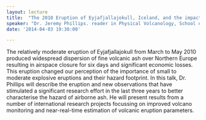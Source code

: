 ```yaml
---
layout: lecture
title:  "The 2010 Eruption of Eyjafjallajokull, Iceland, and the impacts of volcanic ash on aviation"
speaker: "Dr. Jeremy Phillips. reader in Physical Volcanology, School of Earth Sciences, University of Bristol"
date: '2014-04-03 19:30:00'

---
```

The relatively moderate eruption of Eyjafjallajokull from March to May 2010 produced widespread dispersion of fine volcanic ash over Northern Europe resulting in airspace closure for six days and significant economic losses. This eruption changed our perception of the importance of small to moderate explosive eruptions and their hazard footprint. In this talk, Dr. Phillips will describe the eruption and new observations that have stimulated a significant research effort in the last three years to better characterise the hazard of airborne ash. He will present results from a number of international research projects focussing on improved volcano monitoring and near-real-time estimation of volcanic eruption parameters.